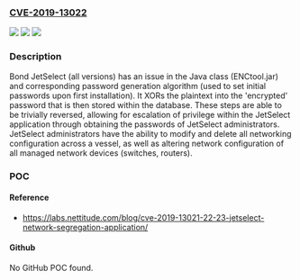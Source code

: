 ### [CVE-2019-13022](https://cve.mitre.org/cgi-bin/cvename.cgi?name=CVE-2019-13022)
![](https://img.shields.io/static/v1?label=Product&message=n%2Fa&color=blue)
![](https://img.shields.io/static/v1?label=Version&message=n%2Fa&color=blue)
![](https://img.shields.io/static/v1?label=Vulnerability&message=n%2Fa&color=brighgreen)

### Description

Bond JetSelect (all versions) has an issue in the Java class (ENCtool.jar) and corresponding password generation algorithm (used to set initial passwords upon first installation). It XORs the plaintext into the 'encrypted' password that is then stored within the database. These steps are able to be trivially reversed, allowing for escalation of privilege within the JetSelect application through obtaining the passwords of JetSelect administrators. JetSelect administrators have the ability to modify and delete all networking configuration across a vessel, as well as altering network configuration of all managed network devices (switches, routers).

### POC

#### Reference
- https://labs.nettitude.com/blog/cve-2019-13021-22-23-jetselect-network-segregation-application/

#### Github
No GitHub POC found.

